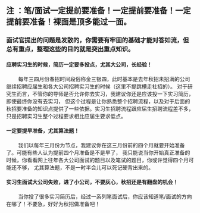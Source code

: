 ## 注 ：笔/面试一定提前要准备！一定提前要准备！一定提前要准备！裸面是顶多能过一面。
### 面试官提出的问题是发散的，你需要有牢固的基础才能对答如流，但总有重点，整理这些的目的就是突出重点知识。


#### 应聘实习生的时候，简历一定要多投点，尤其大公司，长经验！
&ensp;&ensp;&ensp;&ensp;
每年三四月份春招时间段俗称金三银四，此时基本是去年秋招未招满的公司继续招聘应届生和各大公司招聘实习生的时候（这里不提跳槽走社招的）。
对于研究生而言，不管你的导师是否允许你去实习，我建议你还是应该投一下实习简历，即使最终你没有去实习，
但这个过程是让你熟悉整个招聘流程，以及对于后面的秋招要准备的知识点提供了一些依据。实习生招聘流程跟应届生招聘流程差不多，
只是招聘实习生整个过程要求相比应届生要求低点。

#### 一定要提早准备，尤其算法题！
&ensp;&ensp;&ensp;&ensp;
我们以每年三月份为节点，我建议你在这三月份前的四个月就要开始准备了。可能有些人认为提前四个月准备是不是早了，
我只能说当你开始真正准备的时候，你看看网上往年各大公司面试的题目以及笔试的题目，你或许觉得四个月可能还不够，
尤其算法题，不是一时半会儿可以死记硬背出来的。

#### 实习生面试大公司失败，进了小公司，不要灰心，秋招还是有翻盘的机会！
&ensp;&ensp;&ensp;&ensp;
当你投了很多实习简历后，经过一系列笔面试后，你应该知道笔/面试的方向在哪了！不要急，好好为秋招做准备吧！
